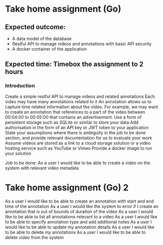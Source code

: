 # Take home assignment (Go)

## Expected outcome:
- A data model of the database
- Restful API to manage videos and annotations with basic API security
- A docker container of the application

## Expected time: Timebox the assignment to 2 hours
### Introduction
Create a simple restful API to manage videos and related annotations
Each video may have many annotations related to it
An annotation allows us to capture time related information about the video. For
example, we may want to create an annotation that references to a part of the
video between 00:04:00 to 00:05:00 that contains an advertisement.
Use a form of persistent storage such as SQLite or similar to store your data
Add authorisation in the form of an API key or JWT token to your application
State your assumptions where there is ambiguity in the job to be done section, and
provide relevant documentation for us to evaluate your work
Assume videos are stored as a link to a cloud storage solution or a video hosting
service such as YouTube or Vimeo
Provide a docker image to run your solution

Job to be done:
As a user I would like to be able to create a video on the system with relevant video
metadata

# Take home assignment (Go) 2
As a user I would like to be able to create an annotation with start and end time of
the annotation
As a user I would like the system to error if I create an annotation that is out of
bounds of duration of the video
As a user I would like to be able to list all annotations relevant to a video
As a user I would like to be able to specify annotation type and add additional notes
As a user I would like to be able to update my annotation details
As a user I would like to be able to delete my annotations
As a user I would like to be able to delete video from the system
